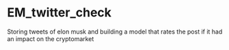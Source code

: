 # EM_twitter_check
Storing tweets of elon musk and building a model that rates the post if it had an impact on the cryptomarket
